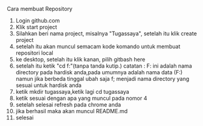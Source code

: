 Cara membuat Repository
1. Login github.com
2. Klik start project
3. Silahkan beri nama project, misalnya "Tugassaya", setelah itu klik create project
4. setelah itu akan muncul semacam kode komando untuk membuat repositori local
5. ke desktop, setelah itu klik kanan, pilih gitbash here
6. setelah itu ketik "cd f:"(tanpa tanda kutip.) catatan : F: ini adalah nama directory pada hardisk anda,pada umumnya adalah nama data (F:) namun jika berbeda tinggal ubah saja f; menjadi nama directory yang sesuai untuk hardisk anda
7. ketik mkdir tugassaya,ketik lagi cd tugassaya
8. ketik sesuai dengan apa yang muncul pada nomor 4
9. setelah selesai refresh pada chrome anda
10. jika berhasil maka akan muncul README.md
11. selesai
